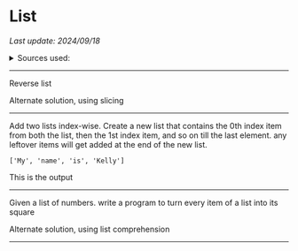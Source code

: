 # List

*Last update: 2024/09/18*

<details><summary>Sources used:</summary>
[pynative](https://pynative.com/python-list-exercise-with-solutions/#h-exercise-1-reverse-a-list-in-python)
</details>


<hr>

Reverse list

<object data=".txt/reverse_list.txt" width="264px" height="60px"></object>

Alternate solution, using slicing

<object data=".txt/negative_slicing_list.txt" width="264px" height="60px"></object>

<hr>

Add two lists index-wise. Create a new list that contains the 0th index item from both the list, then the 1st index item, and so on till the last element. any leftover items will get added at the end of the new list.

<object data=".txt/cat_lists_index_wise.txt" width="360px" height="80px"></object>

	['My', 'name', 'is', 'Kelly']

This is the output

<hr>

Given a list of numbers. write a program to turn every item of a list into its square

<object data=".txt/list_to_square.txt" width="256px" height="100px"></object>

Alternate solution, using list comprehension

<object data=".txt/list_comprehension_square.txt" width="288px" height="60px"></object>

<hr>

<object data=".txt/cat_2_lists_in_following_order.txt" width="344px" height="80px"></object>
